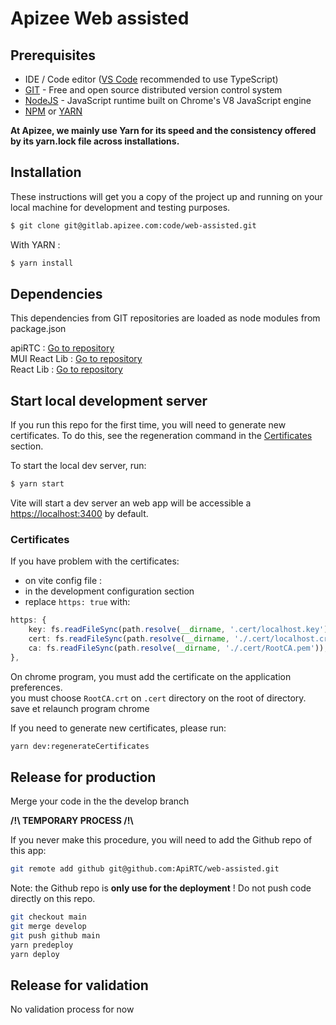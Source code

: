 # Apizee Web assisted

## Prerequisites

-   IDE / Code editor ([VS Code](https://code.visualstudio.com/Download) recommended to use TypeScript)
-   [GIT](https://git-scm.com/downloads) - Free and open source distributed version control system
-   [NodeJS](https://nodejs.org/en/) - JavaScript runtime built on Chrome's V8 JavaScript engine
-   [NPM](https://www.npmjs.com/) or [YARN](https://yarnpkg.com/lang/en/)

**At Apizee, we mainly use Yarn for its speed and the consistency offered by its yarn.lock file across installations.**

## Installation

These instructions will get you a copy of the project up and running on your local machine for development and testing purposes.

```bash
$ git clone git@gitlab.apizee.com:code/web-assisted.git
```

With YARN :

```bash
$ yarn install
```

## Dependencies

This dependencies from GIT repositories are loaded as node modules from package.json

apiRTC : [Go to repository](https://apizee.codebasehq.com/projects/apizee-libs/repositories/lib-apirtc2/tree/master)  
MUI React Lib : [Go to repository](https://github.com/ApiRTC/mui-react-lib/tree/main)  
React Lib : [Go to repository](https://github.com/ApiRTC/react-lib/tree/main)

## Start local development server

If you run this repo for the first time, you will need to generate new certificates. To do this, see the regeneration command in the [Certificates](#certificates) section.

To start the local dev server, run:

```bash
$ yarn start
```

Vite will start a dev server an web app will be accessible a [https://localhost:3400](https://localhost:3400) by default.

### Certificates

If you have problem with the certificates:

-   on vite config file :
-   in the development configuration section
-   replace `https: true` with:

```ts
https: {
    key: fs.readFileSync(path.resolve(__dirname, '.cert/localhost.key')),
    cert: fs.readFileSync(path.resolve(__dirname, './.cert/localhost.crt')),
    ca: fs.readFileSync(path.resolve(__dirname, './.cert/RootCA.pem')),
},
```

On chrome program, you must add the certificate on the application preferences.  
you must choose `RootCA.crt` on `.cert` directory on the root of directory.  
save et relaunch program chrome

If you need to generate new certificates, please run:

```bash
yarn dev:regenerateCertificates
```

## Release for production

Merge your code in the the develop branch

**/!\ TEMPORARY PROCESS /!\\**

If you never make this procedure, you will need to add the Github repo of this app:

```bash
git remote add github git@github.com:ApiRTC/web-assisted.git
```

Note: the Github repo is **only use for the deployment** ! Do not push code directly on this repo.

```bash
git checkout main
git merge develop
git push github main
yarn predeploy
yarn deploy
```

## Release for validation

No validation process for now
